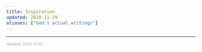```yaml
---
title: Inspiration
updated: 2020-11-29
aliases: ["God's actual writings"]
---
```


---

<sup><sub><font color="#a6a6a6">updated: 2020-11-29</font></sub></sup>
